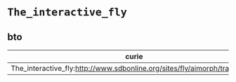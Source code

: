 # `The_interactive_fly`

## bto

| curie                                                                      |   usages | nodes                                             |
|----------------------------------------------------------------------------|----------|---------------------------------------------------|
| The_interactive_fly:http://www.sdbonline.org/sites/fly/aimorph/trachia.htm |        1 | [BTO:0005565](https://bioregistry.io/BTO:0005565) |


